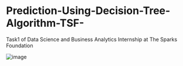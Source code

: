 # Prediction-Using-Decision-Tree-Algorithm-TSF-
Task1 of Data Science and Business Analytics Internship at The Sparks Foundation

![image](https://user-images.githubusercontent.com/83827603/152746085-121e069d-bdad-495b-bd48-802b9a4142ae.png)
